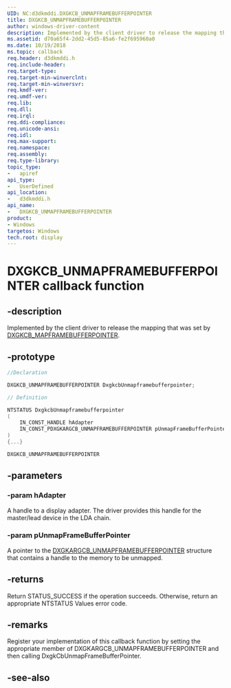 ```yaml
---
UID: NC:d3dkmddi.DXGKCB_UNMAPFRAMEBUFFERPOINTER
title: DXGKCB_UNMAPFRAMEBUFFERPOINTER
author: windows-driver-content
description: Implemented by the client driver to release the mapping that was set by DXGKCB_MAPFRAMEBUFFERPOINTER.
ms.assetid: d70a65f4-2dd2-45d5-85a6-fe2f695960a0
ms.date: 10/19/2018
ms.topic: callback
req.header: d3dkmddi.h
req.include-header:
req.target-type:
req.target-min-winverclnt:
req.target-min-winversvr:
req.kmdf-ver:
req.umdf-ver:
req.lib:
req.dll:
req.irql:
req.ddi-compliance:
req.unicode-ansi:
req.idl:
req.max-support:
req.namespace:
req.assembly:
req.type-library:
topic_type:
-	apiref
api_type:
-	UserDefined
api_location:
-	d3dkmddi.h
api_name:
-	DXGKCB_UNMAPFRAMEBUFFERPOINTER
product: 
- Windows
targetos: Windows
tech.root: display
---
```


# DXGKCB_UNMAPFRAMEBUFFERPOINTER callback function

## -description

Implemented by the client driver to release the mapping that was set by [DXGKCB_MAPFRAMEBUFFERPOINTER](nc-d3dkmddi-dxgkcb_mapframebufferpointer.md).

## -prototype

```cpp
//Declaration

DXGKCB_UNMAPFRAMEBUFFERPOINTER DxgkcbUnmapframebufferpointer;

// Definition

NTSTATUS DxgkcbUnmapframebufferpointer
(
	IN_CONST_HANDLE hAdapter
	IN_CONST_PDXGKARGCB_UNMAPFRAMEBUFFERPOINTER pUnmapFrameBufferPointer
)
{...}

DXGKCB_UNMAPFRAMEBUFFERPOINTER


```

## -parameters

### -param hAdapter

A handle to a display adapter. The driver provides this handle for the master/lead device in the LDA chain.

### -param pUnmapFrameBufferPointer

A pointer to the [DXGKARGCB_UNMAPFRAMEBUFFERPOINTER](ns-d3dkmddi-_dxgkargcb_unmapframebufferpointer.md) structure that contains a handle to the memory to be unmapped.



## -returns

Return STATUS_SUCCESS if the operation succeeds. Otherwise, return an appropriate NTSTATUS Values error code.

## -remarks

Register your implementation of this callback function by setting the appropriate member of DXGKARGCB_UNMAPFRAMEBUFFERPOINTER and then calling DxgkCbUnmapFrameBufferPointer.


## -see-also
